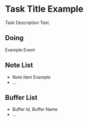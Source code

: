 Task Title Example
===

Task Description Text.

## Doing

Example Event

## Note List

- Note Item Example
- ...

## Buffer List

- Buffer Id, Buffer Name
- ...


